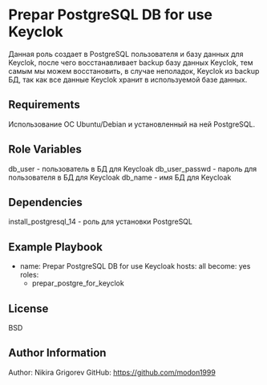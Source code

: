 Prepar PostgreSQL DB for use Keyclok
=========

Данная роль создает в PostgreSQL пользователя и базу данных для Keyclok, после чего восстанавливает backup базу данных Keyclok, тем самым мы можем восстановить, в случае неполадок, Keyclok из backup БД, так как все данные Keyclok хранит в используемой базе данных.

Requirements
------------

Использование ОС Ubuntu/Debian и установленный на ней PostgreSQL.

Role Variables
--------------

db_user        - пользователь в БД для Keycloak
db_user_passwd - пароль для пользователя в БД для Keycloak
db_name        - имя БД для Keycloak

Dependencies
------------

install_postgresql_14 - роль для установки PostgreSQL

Example Playbook
----------------

- name: Prepar PostgreSQL DB for use Keycloak
  hosts: all
  become: yes
  roles:
    - prepar_postgre_for_keyclok

License
-------

BSD

Author Information
------------------

Author: Nikira Grigorev
GitHub: https://github.com/modon1999

